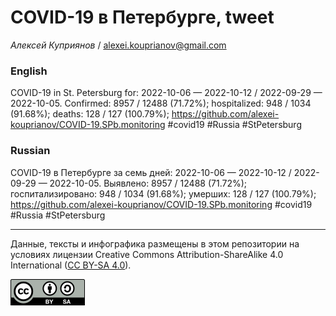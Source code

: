 COVID-19 в Петербурге, tweet
============================

*Алексей Куприянов* /
<a href="mailto:alexei.kouprianov@gmail.com" class="email">alexei.kouprianov@gmail.com</a>

### English

COVID-19 in St. Petersburg for: 2022-10-06 — 2022-10-12 / 2022-09-29 —
2022-10-05. Сonfirmed: 8957 / 12488 (71.72%); hospitalized: 948 / 1034
(91.68%); deaths: 128 / 127 (100.79%);
<a href="https://github.com/alexei-kouprianov/COVID-19.SPb.monitoring" class="uri">https://github.com/alexei-kouprianov/COVID-19.SPb.monitoring</a>
\#covid19 \#Russia \#StPetersburg

### Russian

COVID-19 в Петербурге за семь дней: 2022-10-06 — 2022-10-12 / 2022-09-29
— 2022-10-05. Выявлено: 8957 / 12488 (71.72%); госпитализировано: 948 /
1034 (91.68%); умерших: 128 / 127 (100.79%);
<a href="https://github.com/alexei-kouprianov/COVID-19.SPb.monitoring" class="uri">https://github.com/alexei-kouprianov/COVID-19.SPb.monitoring</a>
\#covid19 \#Russia \#StPetersburg

------------------------------------------------------------------------

Данные, тексты и инфографика размещены в этом репозитории на условиях
лицензии Creative Commons Attribution-ShareAlike 4.0 International ([CC
BY-SA 4.0](https://creativecommons.org/licenses/by-sa/4.0/)).

![](../misc/CC-BY-SA-icon.png "CC-BY-SA")
